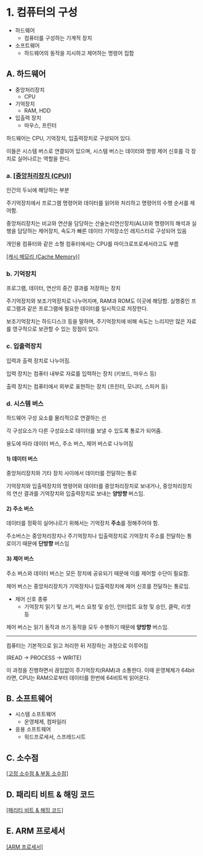 # 1. 컴퓨터의 구성

- 하드웨어
	- 컴퓨터를 구성하는 기계적 장치
- 소프트웨어
	- 하드웨어의 동작을 지시하고 제어하는 명령어 집합

## A. 하드웨어

- 중앙처리장치 
	- CPU
- 기억장치
	- RAM, HDD
- 입출력 장치
	- 마우스, 프린터

하드웨어는 CPU, 기억장치, 입출력장치로 구성되어 있다.

이들은 시스템 버스로 연결되어 있으며, 시스템 버스는 데이터와 명령 제어 신호를 각 장치로 실어나르는 역할을 한다.

### a. [[중앙처리장치 (CPU)]](https://github.com/mildsalmon/Study/blob/master/Interview/Computer%20Science/Computer%20Architecture/%EC%A4%91%EC%95%99%EC%B2%98%EB%A6%AC%EC%9E%A5%EC%B9%98%20(CPU).md)

인간의 두뇌에 해당하는 부분

주기억장치에서 프로그램 명령어와 데이터를 읽어와 처리하고 명령어의 수행 순서를 제어함.

중앙처리장치는 비교와 연산을 담당하는 산술논리연산장치(ALU)와 명령어의 해석과 실행을 담당하는 제어장치, 속도가 빠른 데이터 기억장소인 레지스터로 구성되어 있음

개인용 컴퓨터와 같은 소형 컴퓨터에서는 CPU를 마이크로프로세서라고도 부름

[[캐시 메모리 (Cache Memory)]](https://github.com/mildsalmon/Study/blob/master/Interview/Computer%20Science/Computer%20Architecture/%EC%BA%90%EC%8B%9C%20%EB%A9%94%EB%AA%A8%EB%A6%AC%20(Cache%20Memory).md)

### b. 기억장치

프로그램, 데이터, 연산의 중간 결과를 저장하는 장치

주기억장치와 보조기억장치로 나누어지며, RAM과 ROM도 이곳에 해당함. 실행중인 프로그램과 같은 프로그램에 필요한 데이터를 일시적으로 저장한다.

보조기억장치는 하드디스크 등을 말하며, 주기억장치에 비해 속도는 느리지만 많은 자료를 영구적으로 보관할 수 있는 장점이 있다.

### c. 입출력장치

입력과 출력 장치로 나누어짐.

입력 장치는 컴퓨터 내부로 자료를 입력하는 장치 (키보드, 마우스 등)

출력 장치는 컴퓨터에서 외부로 표현하는 장치 (프린터, 모니터, 스피커 등)

### d. 시스템 버스

하드웨어 구성 요소를 물리적으로 연결하는 선

각 구성요소가 다른 구성요소로 데이터를 보낼 수 있도록 통로가 되어줌.

용도에 따라 데이터 버스, 주소 버스, 제어 버스로 나누어짐

#### 1) 데이터 버스

중앙처리장치와 기타 장치 사이에서 데이터를 전달하는 통로

기억장치와 입출력장치의 명령어와 데이터를 중앙처리장치로 보내거나, 중앙처리장치의 연산 결과를 기억장치와 입출력장치로 보내는 **양방향** 버스임.

#### 2) 주소 버스

데이터를 정확히 실어나르기 위해서는 기억장치 **주소**를 정해주어야 함.

주소버스는 중앙처리장치나 주기억장치나 입출력장치로 기억장치 주소를 전달하는 통로이기 때문에 **단방향** 버스임

#### 3) 제어 버스

주소 버스와 데이터 버스는 모든 장치에 공유되기 때문에 이를 제어할 수단이 필요함.

제어 버스는 중앙처리장치가 기억장치나 입출력장치에 제어 신호를 전달하는 통로임.

- 제어 신호 종류
	- 기억장치 읽기 및 쓰기, 버스 요청 및 승인, 인터럽트 요청 및 승인, 클락, 리셋 등

제어 버스는 읽기 동작과 쓰기 동작을 모두 수행하기 때문에 **양방향** 버스임.

---

컴퓨터는 기본적으로 읽고 처리한 뒤 저장하는 과정으로 이루어짐

(READ -> PROCESS -> WRITE)

이 과정을 진행하면서 끊임없이 주기억장치(RAM)과 소통한다. 이때 운영체제가 64bit라면, CPU는 RAM으로부터 데이터를 한번에 64비트씩 읽어온다.

## B. 소프트웨어

- 시스템 소프트웨어
	- 운영체제, 컴파일러
- 응용 소프트웨어
	- 워드프로세서, 스프레드시트


## C. 소수점

[[고정 소수점 & 부동 소수점]](https://github.com/mildsalmon/Study/blob/master/Interview/Computer%20Science/Computer%20Architecture/%EA%B3%A0%EC%A0%95%20%EC%86%8C%EC%88%98%EC%A0%90%20%26%20%EB%B6%80%EB%8F%99%20%EC%86%8C%EC%88%98%EC%A0%90.md)

## D. 패리티 비트 & 해밍 코드

[[패리티 비트 & 해밍 코드]](https://github.com/mildsalmon/Study/blob/master/Interview/Computer%20Science/Computer%20Architecture/%ED%8C%A8%EB%A6%AC%ED%8B%B0%20%EB%B9%84%ED%8A%B8%20%26%20%ED%95%B4%EB%B0%8D%20%EC%BD%94%EB%93%9C.md)

## E. ARM 프로세서

[[ARM 프로세서]](https://github.com/mildsalmon/Study/blob/master/Interview/Computer%20Science/Computer%20Architecture/ARM%20%ED%94%84%EB%A1%9C%EC%84%B8%EC%84%9C.md)

